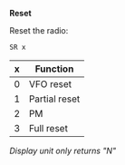 __Reset__

Reset the radio:

	SR x

|x|Function|
|---|---|
|0|VFO reset
|1|Partial reset
|2|PM
|3|Full reset

*Display unit only returns "N"*
